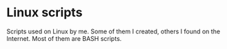 # Linux scripts

Scripts used on Linux by me. Some of them I created, others I found on the Internet. Most of them are BASH scripts.
